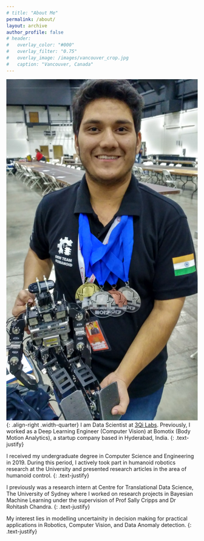 ```yaml
---
# title: "About Me"
permalink: /about/
layout: archive
author_profile: false
# header:
#   overlay_color: "#000"
#   overlay_filter: "0.75"
#   overlay_image: /images/vancouver_crop.jpg
#   caption: "Vancouver, Canada"
---
```


![demo](/images/awards/Robogames17_2.jpg){: .align-right .width-quarter}
I am Data Scientist at [3Qi Labs](http://www.3qilabs.com/). Previously, I worked as a Deep Learning Engineer (Computer Vision) at Bomotix (Body Motion Analytics), a startup company based in Hyderabad, India.
{: .text-justify}

I received my undergraduate degree in Computer Science and Engineering in 2019. During this period, I actively took part in humanoid robotics research at the University and presented research articles in the area of humanoid control.
{: .text-justify}

I previously was a research intern at Centre for Translational Data Science, The University of Sydney where I worked on research projects in Bayesian Machine Learning under the supervision of Prof Sally Cripps and Dr Rohitash Chandra.
{: .text-justify}

My interest lies in modelling uncertainity in decision making for practical applications in Robotics, Computer Vision, and Data Anomaly detection.
{: .text-justify}